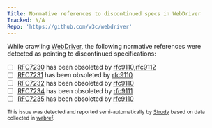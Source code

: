 ```yaml
---
Title: Normative references to discontinued specs in WebDriver
Tracked: N/A
Repo: 'https://github.com/w3c/webdriver'
---
```


While crawling [WebDriver](https://w3c.github.io/webdriver/), the following normative references were detected as pointing to discontinued specifications:
* [ ] [RFC7230](https://httpwg.org/specs/rfc7230.html) has been obsoleted by [rfc9110](https://httpwg.org/specs/rfc9110.html),[rfc9112](https://httpwg.org/specs/rfc9112.html)
* [ ] [RFC7231](https://httpwg.org/specs/rfc7231.html) has been obsoleted by [rfc9110](https://httpwg.org/specs/rfc9110.html)
* [ ] [RFC7232](https://httpwg.org/specs/rfc7232.html) has been obsoleted by [rfc9110](https://httpwg.org/specs/rfc9110.html)
* [ ] [RFC7234](https://httpwg.org/specs/rfc7234.html) has been obsoleted by [rfc9111](https://httpwg.org/specs/rfc9111.html)
* [ ] [RFC7235](https://httpwg.org/specs/rfc7235.html) has been obsoleted by [rfc9110](https://httpwg.org/specs/rfc9110.html)

<sub>This issue was detected and reported semi-automatically by [Strudy](https://github.com/w3c/strudy/) based on data collected in [webref](https://github.com/w3c/webref/).</sub>
